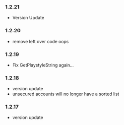 ### 1.2.21
- Version Update

### 1.2.20
- remove left over code oops

### 1.2.19
- Fix GetPlaystyleString again...

### 1.2.18
- version update
- unsecured accounts will no longer have a sorted list

### 1.2.17
- version update